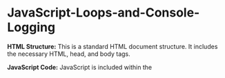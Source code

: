 # JavaScript-Loops-and-Console-Logging
**HTML Structure:**
This is a standard HTML document structure.
It includes the necessary HTML, head, and body tags.

**JavaScript Code:**
JavaScript is included within the <script> tags.
The window.onload event ensures that the JavaScript code executes when the page has fully loaded.

**Variables:**
A variable text is declared and initialized as an empty string.
An array named myArray is declared to store three string values.

**For Loop:**
A for loop is used to iterate through the elements of myArray.
In each iteration, the current array element is logged to the console.
The array elements are also concatenated to the text variable with a newline character.

**Console Logging:**
The concatenated text is logged to the console after the loop.

**While Loop:**
A while loop is used to count from 0 to 9 (i.e., until i is less than 10).
In each iteration, a message with the current value of i is appended to the text variable.

**Final Console Logging:**
The updated text variable, now containing both the array elements and the numbers from the while loop, is logged to the console.

**HTML Content:**
The HTML <p> element contains the text "I am so excited."
